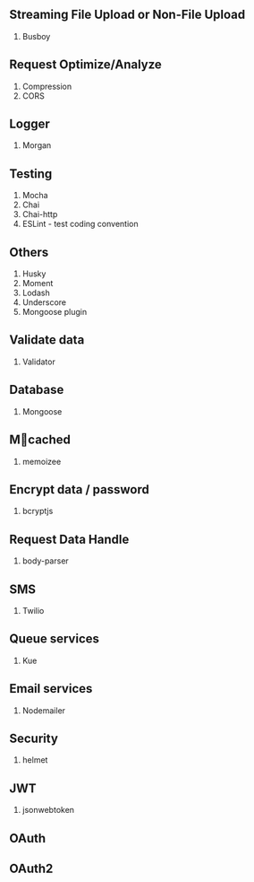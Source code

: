 ## Streaming File Upload or Non-File Upload
1. Busboy

## Request Optimize/Analyze
1. Compression
2. CORS

## Logger
1. Morgan

## Testing
1. Mocha
2. Chai
3. Chai-http
4. ESLint - test coding convention

## Others
1. Husky
2. Moment
3. Lodash
4. Underscore
5. Mongoose plugin

## Validate data
1. Validator

## Database
1. Mongoose

## Mcached
1. memoizee

## Encrypt data / password
1. bcryptjs

## Request Data Handle
1. body-parser

## SMS
1. Twilio

## Queue services
1. Kue

## Email services
1. Nodemailer

## Security
1. helmet

## JWT
1. jsonwebtoken

## OAuth

## OAuth2

